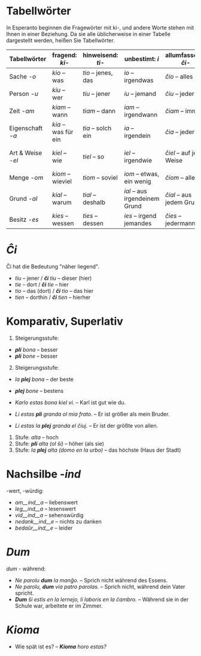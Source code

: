 # Tabellwörter

In Esperanto beginnen die Fragewörter mit ki-, und andere Worte stehen mit Ihnen in einer Beziehung. Da sie alle üblicherweise in einer Tabelle dargestellt werden, heißen Sie Tabellwörter.

| Tabellwörter      | fragend: *ki-*      | hinweisend: *ti-*  | unbestimt: *i*                | allumfassend: *ĉi-*      | verneinend: *neni-*         | 
| ---               | ---                 | ---                | ---                           | ---                      | ---                         | 
| Sache *-o*        | *kio* – was         | *tio* – jenes, das | *io* – irgendwas              | *ĉio* – alles            | *nenio* – nichts            | 
| Person *-u*       | *kiu* – wer         | *tiu* – jener      | *iu* – jemand                 | *ĉiu* – jeder            | *neniu* – keiner            | 
| Zeit *-am*        | *kiam* – wann       | *tiam* – dann      | *iam* – irgendwann            | *ĉiam* – immer           | *neniam* – nie              | 
| Eigenschaft *-a*  | *kia* – was für ein | *tia* – solch ein  | *ia* – irgendein              | *ĉia* – jederlei         | *nenia* – keinerlei         | 
| Art & Weise *-el* | *kiel* – wie        | *tiel* – so        | *iel* – irgendwie             | *ĉiel* – auf jede Weise  | *neniel* – in keiner Weise  | 
| Menge *-om*       | *kiom* – wieviel    | *tiom* – soviel    | *iom* – etwas, ein wenig      | *ĉiom* – alles           | *neniom* – nichts           | 
| Grund *-al*       | *kial* – warum      | *tial* – deshalb   | *ial* – aus irgendeinem Grund | *ĉial* – aus jedem Grund | *nenial* – aus keinem Grund | 
| Besitz *-es*      | *kies* – wessen     | *ties* – dessen    | *ies* – irgend jemandes       | *ĉies* – jedermanns      | *nenies* – niemandes        | 

# *Ĉi*

Ĉi hat die Bedeutung "näher liegend".

- *tiu* – jener      / *__ĉi__ tiu* – dieser (hier)
- *tie* – dort       / *__ĉi__ tie* – hier
- *tio* – das (dort) / *__ĉi__ tio* – das hier
- *tien* – dorthin   / *__ĉi__ tien* – hierher
 

# Komparativ, Superlativ

1. Steigerungsstufe:	

  - *__pli__ bona* – besser
  - *__pli__ bone* – besser

2. Steigerungsstufe:	

  - *la __plej__ bona* – der beste
  - *__plej__ bone* – bestens


- *Karlo estas bona kiel vi.* – Karl ist gut wie du.
- *Li estas __pli__ granda ol mia frato.* – Er ist größer als mein Bruder.
- *Li estas la __plej__ granda el ĉiuj.* – Er ist der größte von allen.


1. Stufe:	*alta* – hoch
2. Stufe:	*__pli__ alta (ol ŝi)* – höher (als sie)
3. Stufe:	*la __plej__ alta (domo en la urbo)* – das höchste (Haus der Stadt)
 

# Nachsilbe *-ind*

-wert, -würdig:

- *am__ind__a* – liebenswert
- *leg__ind__a* – lesenswert
- *vid__ind__a* – sehenswürdig
- *nedank__ind__e* – nichts zu danken
- *bedaŭr__ind__e* – leider


# *Dum* 

*dum* - während:

- *Ne parolu __dum__ la manĝo.* – Sprich nicht während des Essens.
- *Ne parolu, __dum__ via patro parolas.* – Sprich nicht, während dein Vater spricht.
- *__Dum__ ŝi estis en la lernejo, li laboris en la ĉambro.* – Während sie in der Schule war, arbeitete er im Zimmer.

 
# *Kioma*

- Wie spät ist es? – *__Kioma__ horo estas?*

 
